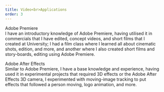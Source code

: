 ```yaml
---
title: Video<br>Applications
order: 3
---
```


<p><span class="font-light">Adobe Premiere</span><br>I have an introductory knowledge of Adobe Premiere, having utilised it in commercials that I have edited, concept videos, and short films that I created at University; I had a film class where I learned all about cinematic shots, edition, and more, and another where I also created short films and story-boards, editing using Adobe Premiere.</p>

<p><span class="font-light">Adobe After Effects</span><br>Similar to Adobe Premiere, I have a base knowledge and experience, having used it in experimental projects that required 3D effects or the Adobe After Effects 3D camera, I experimented with moving-image tracking to put effects that followed a person moving, logo animation, and more.</p>